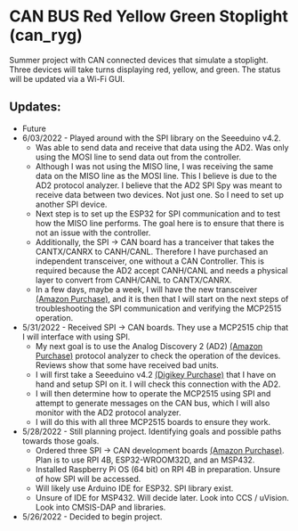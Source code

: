 # CAN BUS Red Yellow Green Stoplight (can_ryg)
Summer project with CAN connected devices that simulate a stoplight. Three devices will take turns displaying red, yellow, and green. The status will be updated via a Wi-Fi GUI.

## Updates:

+ Future
+ 6/03/2022 - Played around with the SPI library on the Seeeduino v4.2. 
  + Was able to send data and receive that data using the AD2. Was only using the MOSI line to send data out from the controller.
  + Although I was not using the MISO line, I was receiving the same data on the MISO line as the MOSI line. This I believe is due to the AD2 protocol analyzer. I believe that the AD2 SPI Spy was meant to receive data between two devices. Not just one. So I need to set up another SPI device.
  + Next step is to set up the ESP32 for SPI communication and to test how the MISO line performs. The goal here is to ensure that there is not an issue with the controller.
  + Additionally, the SPI -> CAN board has a tranceiver that takes the CANTX/CANRX to CANH/CANL. Therefore I have purchased an independent transceiver, one without a CAN Controller. This is required because the AD2 accept CANH/CANL and needs a physical layer to convert from CANH/CANL to CANTX/CANRX.
  + In a few days, maybe a week, I will have the new transceiver [(Amazon Purchase)](https://www.amazon.com/gp/product/B00KM6XMXO/ref=ppx_yo_dt_b_asin_title_o00_s00?ie=UTF8&psc=1), and it is then that I will start on the next steps of troubleshooting the SPI communication and verifying the MCP2515 operation.
+ 5/31/2022 - Received SPI -> CAN boards. They use a MCP2515 chip that I will interface with using SPI.
  + My next goal is to use the Analog Discovery 2 (AD2) [(Amazon Purchase)](https://digilent.com/shop/analog-discovery-2-100ms-s-usb-oscilloscope-logic-analyzer-and-variable-power-supply/?gclid=CjwKCAjwv-GUBhAzEiwASUMm4m5055qDvtA0vQVgSKHWfF5posYgGCk8NiQnRaYt99fyTiaV42Nt7xoCv-8QAvD_BwE) protocol analyzer to check the operation of the devices. Reviews show that some have received bad units.
  + I will first take a Seeeduino v4.2 [(Digikey Purchase)](https://www.digikey.com/en/products/detail/seeed-technology-co-ltd/102010026/5774914?s=N4IgTCBcDaIIwAYwMUgbCAugXyA) that I have on hand and setup SPI on it. I will check this connection with the AD2.
  + I will then determine how to operate the MCP2515 using SPI and attempt to generate messages on the CAN bus, which I will also monitor with the AD2 protocol analyzer.
  + I will do this with all three MCP2515 boards to ensure they work.
+ 5/28/2022 - Still planning project. Identifying goals and possible paths towards those goals.
  + Ordered three SPI -> CAN development boards [(Amazon Purchase)](https://www.amazon.com/gp/product/B07J9KZ4L4/ref=ppx_yo_dt_b_asin_title_o00_s00?ie=UTF8&psc=1). Plan is to use RPI 4B, ESP32-WROOM32D, and an MSP432.
  + Installed Raspberry Pi OS (64 bit) on RPI 4B in preparation. Unsure of how SPI will be accessed.
  + Will likely use Arduino IDE for ESP32. SPI library exist.
  + Unsure of IDE for MSP432. Will decide later. Look into CCS / uVision. Look into CMSIS-DAP and libraries.
+ 5/26/2022 - Decided to begin project.
